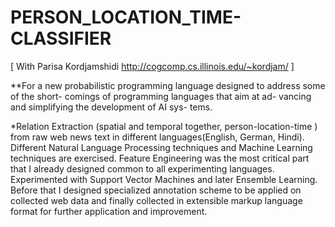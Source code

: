 # PERSON_LOCATION_TIME-CLASSIFIER
 
 [ With Parisa Kordjamshidi
 http://cogcomp.cs.illinois.edu/~kordjam/ ]
 
 **For a new probabilistic programming
language  designed  to  address  some  of  the  short-
comings of programming languages that aim at ad-
vancing and simplifying the development of AI sys-
tems.
 
 *Relation Extraction (spatial and temporal together, person-location-time ) from raw web news text in different languages(English, German, Hindi). Different Natural Language Processing techniques and Machine Learning techniques are exercised. Feature Engineering was the most critical part that I already designed common to all experimenting languages. Experimented with Support Vector Machines and later Ensemble Learning. Before that I designed specialized annotation scheme to be applied on collected web data and finally collected in extensible markup language format for further application and improvement. 
